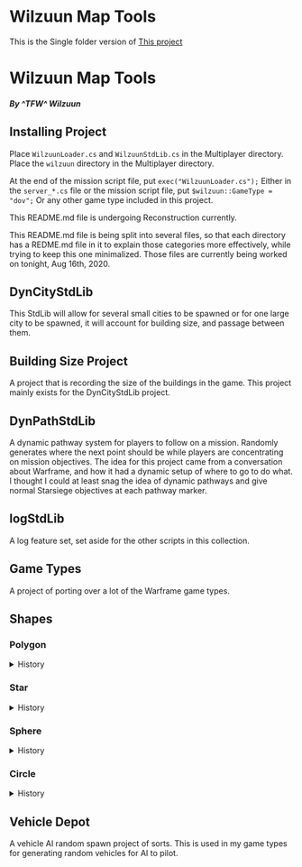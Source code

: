 # Wilzuun Map Tools

This is the Single folder version of [This project](https://gitlab.com/cmd276/wilzuun-scripts-library)

# Wilzuun Map Tools
##### By ^TFW^ Wilzuun

## Installing Project
Place `WilzuunLoader.cs` and `WilzuunStdLib.cs` in the Multiplayer directory.
Place the `wilzuun` directory in the Multiplayer directory.

At the end of the mission script file, put `exec("WilzuunLoader.cs");`
Either in the `server_*.cs` file or the mission script file, put `$wilzuun::GameType = "dov";` Or any other game type included in this project.

This README.md file is undergoing Reconstruction currently.

This README.md file is being split into several files, so that each directory has a REDME.md file in it to explain those categories more effectively, while trying to keep this one minimalized. Those files are currently being worked on tonight, Aug 16th, 2020.

## DynCityStdLib
This StdLib will allow for several small cities to be spawned or for one large city to be spawned, it will account for building size, and passage between them.

## Building Size Project
A project that is recording the size of the buildings in the game. This project mainly exists for the DynCityStdLib project.

## DynPathStdLib
A dynamic pathway system for players to follow on a mission. Randomly generates where the next point should be while players are concentrating on mission objectives.
The idea for this project came from a conversation about Warframe, and how it had a dynamic setup of where to go to do what. I thought I could at least snag the idea of dynamic pathways and give normal Starsiege objectives at each pathway marker.


## logStdLib
A log feature set, set aside for the other scripts in this collection.


## Game Types
A project of porting over a lot of the Warframe game types.

## Shapes
### Polygon
<details>
<summary>History</summary>

    1.0 - 04 Sept 2020
        Made the function that plotted out all the points of the shape's edge.
        Flushed out the minor bugs that had arisen with point plots.
        Flushed out the math to do rough line fills of the shape's edges.
        Added in common features from the other shape feature-sets.
        Added in a shape rotation.
        Added in plane direction. (Works with shape rotation.)
    
</details>

### Star
<details>
<summary>History</summary>

    1.0 - 04 Sept 2020
        Made the function that plotted out all the points of the shape's edge.
        Flushed out the minor bugs that had arisen with point plots.
        Flushed out the math to do rough line fills of the shape's edges.
        Added in common features from the other shape feature-sets.
        Added in a shape rotation.
        Added in plane direction. (Works with shape rotation.)
    
</details>

### Sphere
<details>
<summary>History</summary>

    2.0 - 04 Sept 2020
        Reset version history, as it was lost.
        Small math revisions - readability prettiness only.
        Merged from stand alone library into Shapes Library.
        Fixed some math errors, that prevented the sphere from spawning where a map maker would want it to appear.
    
</details>

### Circle
<details>
<summary>History</summary>

    2.0 - 04 Sept 2020
        Reset version history, as it was lost.
        Small math revisions - readability prettiness only.
        Merged from stand alone library into Shapes Library.
        From pervious versions, a lot of overhaul.
            - Removed a great majority of the global variables.
            - made it so the main function took parameters.
            - Removed functions that were unneeded.

</details>

## Vehicle Depot
A vehicle AI random spawn project of sorts. This is used in my game types for generating random vehicles for AI to pilot.

